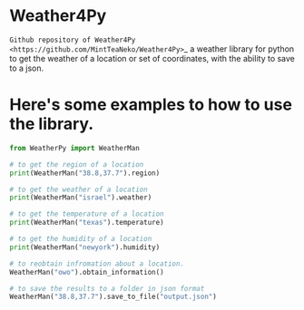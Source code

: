 # Weather4Py
`Github repository of Weather4Py <https://github.com/MintTeaNeko/Weather4Py>`_
a weather library for python to get the weather of a location or set of coordinates, with the ability to save to a json.

# Here's some examples to how to use the library.
```py
from WeatherPy import WeatherMan

# to get the region of a location
print(WeatherMan("38.8,37.7").region)

# to get the weather of a location
print(WeatherMan("israel").weather)

# to get the temperature of a location
print(WeatherMan("texas").temperature)

# to get the humidity of a location
print(WeatherMan("newyork").humidity)

# to reobtain infromation about a location.
WeatherMan("owo").obtain_information()

# to save the results to a folder in json format
WeatherMan("38.8,37.7").save_to_file("output.json")
```
